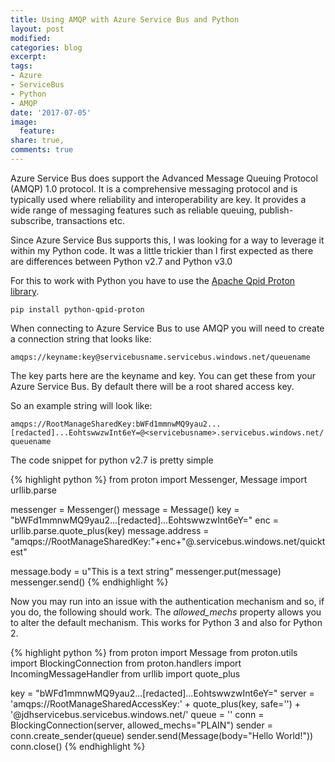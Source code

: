 ```yaml
---
title: Using AMQP with Azure Service Bus and Python
layout: post
modified: 
categories: blog
excerpt: 
tags:
- Azure
- ServiceBus
- Python
- AMQP
date: '2017-07-05'
image:
  feature: 
share: true,
comments: true
---
```


Azure Service Bus does support the Advanced Message Queuing Protocol (AMQP) 1.0 protocol. It is a comprehensive messaging protocol and is typically used where reliability and interoperability are key. It provides a wide range of messaging features such as reliable queuing, publish-subscribe, transactions etc.
<!--more-->
Since Azure Service Bus supports this, I was looking for a way to leverage it within my Python code. It was a little trickier than I first expected as there are differences between Python v2.7 and Python v3.0

For this to work with Python you have to use the [Apache Qpid Proton library](https://qpid.apache.org/proton/index.html). 

`pip install python-qpid-proton`

When connecting to Azure Service Bus to use AMQP you will need to create a connection string that looks like:

`amqps://keyname:key@servicebusname.servicebus.windows.net/queuename`

The key parts here are the keyname and key. You can get these from your Azure Service Bus. By default there will be a root shared access key.

So an example string will look like:

`amqps://RootManageSharedKey:bWFd1mmnwMQ9yau2...[redacted]...EohtswwzwInt6eY=@<servicebusname>.servicebus.windows.net/queuename`

The code snippet for python v2.7 is pretty simple

{% highlight python %}
from proton import Messenger, Message
import urllib.parse

messenger = Messenger()
message = Message()
key = "bWFd1mmnwMQ9yau2...[redacted]...EohtswwzwInt6eY="
enc = urllib.parse.quote_plus(key)
message.address = "amqps://RootManageSharedKey:"+enc+"@<servicebusname>.servicebus.windows.net/quicktest"

message.body = u"This is a text string"
messenger.put(message)
messenger.send()
{% endhighlight %}

Now you may run into an issue with the authentication mechanism and so, if you do, the following should work. The *allowed_mechs* property allows you to alter the default mechanism. This works for Python 3 and also for Python 2.

{% highlight python %}
from proton import Message
from proton.utils import BlockingConnection
from proton.handlers import IncomingMessageHandler
from urllib import quote_plus

key = "bWFd1mmnwMQ9yau2...[redacted]...EohtswwzwInt6eY="
server = 'amqps://RootManageSharedAccessKey:' + quote_plus(key, safe='') + '@jdhservicebus.servicebus.windows.net/'
queue = '<queuename>'
conn = BlockingConnection(server, allowed_mechs="PLAIN")
sender = conn.create_sender(queue)
sender.send(Message(body="Hello World!"))
conn.close()
{% endhighlight %}